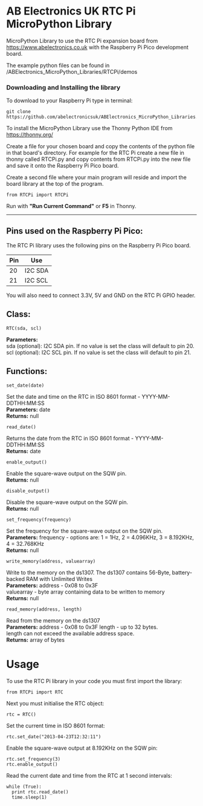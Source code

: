 AB Electronics UK RTC Pi MicroPython Library
=====

MicroPython Library to use the RTC Pi expansion board from https://www.abelectronics.co.uk with the Raspberry Pi Pico development board.

The example python files can be found in /ABElectronics_MicroPython_Libraries/RTCPi/demos  

### Downloading and Installing the library

To download to your Raspberry Pi type in terminal: 

```
git clone https://github.com/abelectronicsuk/ABElectronics_MicroPython_Libraries.git
```

To install the MicroPython Library use the Thonny Python IDE from https://thonny.org/

Create a file for your chosen board and copy the contents of the python file in that board's directory. For example for the RTC Pi create a new file in thonny called RTCPi.py and copy contents from  RTCPi.py into the new file and save it onto the Raspberry Pi Pico board.

Create a second file where your main program will reside and import the board library at the top of the program.  

```
from RTCPi import RTCPi
```

Run with **"Run Current Command"** or **F5** in Thonny.  

---

Pins used on the Raspberry Pi Pico:
----------

The RTC Pi library uses the following pins on the Raspberry Pi Pico board.

| Pin      | Use        |
|----------|------------|
| 20       | I2C SDA    |
| 21       | I2C SCL    |

You will also need to connect 3.3V, 5V and GND on the RTC Pi GPIO header.

Class:
----------

```
RTC(sda, scl)
```
**Parameters:**  
sda (optional): I2C SDA pin.  If no value is set the class will default to pin 20.  
scl (optional): I2C SCL pin.  If no value is set the class will default to pin 21.  
 

Functions:
----------

```
set_date(date) 
```
Set the date and time on the RTC in ISO 8601 format - YYYY-MM-DDTHH:MM:SS   
**Parameters:** date   
**Returns:** null

```
read_date() 
```
Returns the date from the RTC in ISO 8601 format - YYYY-MM-DDTHH:MM:SS   
**Returns:** date


```
enable_output() 
```
Enable the square-wave output on the SQW pin.  
**Returns:** null

```
disable_output()
```
Disable the square-wave output on the SQW pin.   
**Returns:** null

```
set_frequency(frequency)
```
Set the frequency for the square-wave output on the SQW pin.   
**Parameters:** frequency - options are: 1 = 1Hz, 2 = 4.096KHz, 3 = 8.192KHz, 4 = 32.768KHz   
**Returns:** null

```
write_memory(address, valuearray)
```
Write to the memory on the ds1307. The ds1307 contains 56-Byte, battery-backed RAM with Unlimited Writes  
**Parameters:** address - 0x08 to 0x3F  
valuearray - byte array containing data to be written to memory  
**Returns:** null

```
read_memory(address, length)
```
Read from the memory on the ds1307  
**Parameters:** address - 0x08 to 0x3F 
length - up to 32 bytes.  
length can not exceed the available address space.  
**Returns:** array of bytes

Usage
====

To use the RTC Pi library in your code you must first import the library:
```
from RTCPi import RTC
```

Next you must initialise the RTC object:

```
rtc = RTC()
```
Set the current time in ISO 8601 format:
```
rtc.set_date("2013-04-23T12:32:11")
```
Enable the square-wave output at 8.192KHz on the SQW pin:
```
rtc.set_frequency(3)
rtc.enable_output()
```
Read the current date and time from the RTC at 1 second intervals:
```
while (True):
  print rtc.read_date()
  time.sleep(1)
```
